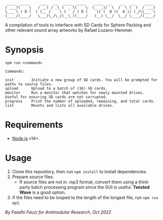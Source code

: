 ```
 ____  ____     ___   __   ____  ____    ____  __    __   __    ____ 
/ ___)(    \   / __) / _\ (  _ \(    \  (_  _)/  \  /  \ (  )  / ___)
\___ \ ) D (  ( (__ /    \ )   / ) D (    )( (  O )(  O )/ (_/\\___ \
(____/(____/   \___)\_/\_/(__\_)(____/   (__) \__/  \__/ \____/(____/
```
A compilation of tools to interface with SD Cards for Sphere Packing and other relevant sound array artworks by Rafael Lozano-Hemmer.

# Synopsis
```
npm run <command>

Commands:

init        Initiate a new group of SD cards. You will be prompted for paths to source files.
upload      Upload to a batch of (16) SD cards.
monitor     Run a monitor that watches for newly mounted drives. Useful for ensuring SD cards are not corrupted.
progress    Print the number of uploaded, remaining, and total cards.
list        Mounts and lists all available drives.

```
# Requirements
- [Node.js](https://nodejs.org/en/) v14+.

# Usage
1. Clone this repository, then run `npm install` to install dependencies. 
2. Prepare source files.
   - If source files are not in .mp3 format, convert them using a third-party batch processing program since the GUI is useful. **Twisted Wave** is a good option.
3. If the files need to be looped to the length of the longest file, run `npm run mp3`.


*By Faadhi Fauzi for Antimodular Research, Oct 2022*